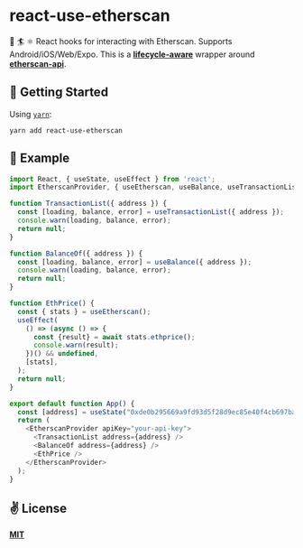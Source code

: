# react-use-etherscan
🌊 🏄 ⚛️ React hooks for interacting with Etherscan. Supports Android/iOS/Web/Expo. This is a [**lifecycle-aware**](https://reactjs.org/docs/state-and-lifecycle.html) wrapper around [**etherscan-api**](https://github.com/sebs/etherscan-api).

## 🚀 Getting Started

Using [`yarn`](https://yarnpkg.com):

```
yarn add react-use-etherscan
```

## 🌱 Example

```javascript
import React, { useState, useEffect } from 'react';
import EtherscanProvider, { useEtherscan, useBalance, useTransactionList } from "react-use-etherscan";

function TransactionList({ address }) {
  const [loading, balance, error] = useTransactionList({ address });
  console.warn(loading, balance, error);
  return null;
}

function BalanceOf({ address }) {
  const [loading, balance, error] = useBalance({ address });
  console.warn(loading, balance, error);
  return null;
}

function EthPrice() {
  const { stats } = useEtherscan();
  useEffect(
    () => (async () => {
      const {result} = await stats.ethprice();
      console.warn(result);
    })() && undefined,
    [stats],
  );
  return null;
}

export default function App() {
  const [address] = useState("0xde0b295669a9fd93d5f28d9ec85e40f4cb697bae");
  return (
    <EtherscanProvider apiKey="your-api-key">
      <TransactionList address={address} />
      <BalanceOf address={address} />
      <EthPrice />
    </EtherscanProvider>
  );
}
```

## ✌️ License

[**MIT**](./LICENSE)

